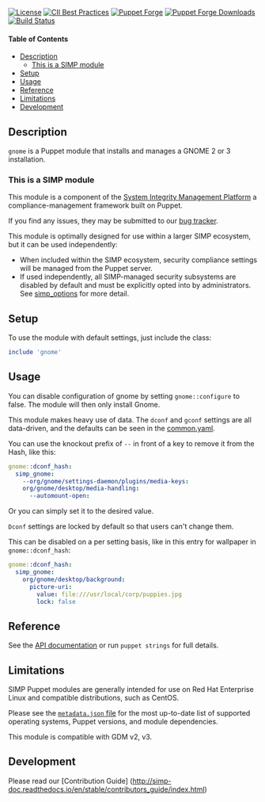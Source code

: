 [![License](https://img.shields.io/:license-apache-blue.svg)](http://www.apache.org/licenses/LICENSE-2.0.html)
[![CII Best Practices](https://bestpractices.coreinfrastructure.org/projects/73/badge)](https://bestpractices.coreinfrastructure.org/projects/73)
[![Puppet Forge](https://img.shields.io/puppetforge/v/simp/gnome.svg)](https://forge.puppetlabs.com/simp/gnome)
[![Puppet Forge Downloads](https://img.shields.io/puppetforge/dt/simp/gnome.svg)](https://forge.puppetlabs.com/simp/gnome)
[![Build Status](https://travis-ci.org/simp/pupmod-simp-gnome.svg)](https://travis-ci.org/simp/pupmod-simp-gnome)

#### Table of Contents

* [Description](#description)
  * [This is a SIMP module](#this-is-a-simp-module)
* [Setup](#setup)
* [Usage](#usage)
* [Reference](#reference)
* [Limitations](#limitations)
* [Development](#development)

## Description

`gnome` is a Puppet module that installs and manages a GNOME 2 or 3 installation.

### This is a SIMP module

This module is a component of the [System Integrity Management Platform](https://simp-project.com)
a compliance-management framework built on Puppet.

If you find any issues, they may be submitted to our [bug tracker](https://simp-project.atlassian.net/).

This module is optimally designed for use within a larger SIMP ecosystem, but
it can be used independently:

 * When included within the SIMP ecosystem, security compliance settings will
   be managed from the Puppet server.
 * If used independently, all SIMP-managed security subsystems are disabled by
   default and must be explicitly opted into by administrators.  See
   [simp_options](https://github.com/simp/pupmod-simp-simp_options) for more
   detail.

## Setup

To use the module with default settings, just include the class:

```ruby
include 'gnome'
```

## Usage

You can disable configuration of gnome by setting `gnome::configure` to false.
The module will then only install Gnome.

This module makes heavy use of data. The `dconf` and `gconf` settings are all
data-driven, and the defaults can be seen in the
[common.yaml](data/common.yaml).

You can use the knockout prefix of `--` in front of a key to remove it from the
Hash, like this:

```yaml
gnome::dconf_hash:
  simp_gnome:
    --org/gnome/settings-daemon/plugins/media-keys:
    org/gnome/desktop/media-handling:
      --automount-open:
```

Or you can simply set it to the desired value.

`Dconf` settings are locked by default so that users can't change them.

This can be disabled on a per setting basis, like in this entry for wallpaper
in `gnome::dconf_hash`:

```yaml
gnome::dconf_hash:
  simp_gnome:
    org/gnome/desktop/background:
      picture-uri:
        value: file:///usr/local/corp/puppies.jpg
        lock: false
```

## Reference

See the [API documentation](http://www.puppetmodule.info/github/simp/pupmod-simp-gnome/master)
or run `puppet strings` for full details.

## Limitations

SIMP Puppet modules are generally intended for use on Red Hat Enterprise Linux
and compatible distributions, such as CentOS.

Please see the [`metadata.json` file](./metadata.json) for the most up-to-date
list of supported operating systems, Puppet versions, and module dependencies.

This module is compatible with GDM v2, v3.

## Development

Please read our [Contribution Guide] (http://simp-doc.readthedocs.io/en/stable/contributors_guide/index.html)
